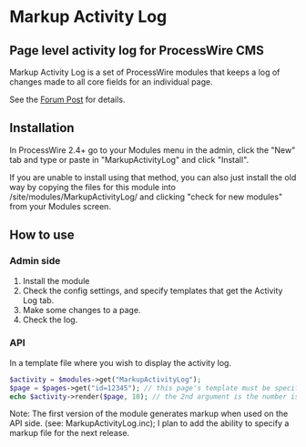 # Markup Activity Log

## Page level activity log for ProcessWire CMS
Markup Activity Log is a set of ProcessWire modules that keeps a log of changes made to all core fields for an individual page.

See the [Forum Post](https://processwire.com/talk/topic/9838-module-activity-log/) for details.

## Installation

In ProcessWire 2.4+ go to your Modules menu in the admin, click the "New" tab and type or paste in "MarkupActivityLog" and click "Install".

If you are unable to install using that method, you can also just install the old way by copying the files for this module into /site/modules/MarkupActivityLog/ and clicking "check for new modules" from your Modules screen.

## How to use

### Admin side
1. Install the module
2. Check the config settings, and specify templates that get the Activity Log tab.
3. Make some changes to a page.
4. Check the log.

### API

In a template file where you wish to display the activity log.

``` php
$activity = $modules->get("MarkupActivityLog");
$page = $pages->get("id=12345"); // this page's template must be specified in the module config list or else it throws an error.
echo $activity->render($page, 10); // the 2nd argument is the number is an optional results limit.
```

Note: The first version of the module generates markup when used on the API side. (see: MarkupActivityLog.inc);
I plan to add the ability to specify a markup file for the next release.